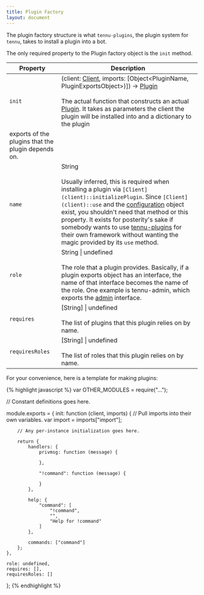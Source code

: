 ```yaml
---
title: Plugin Factory
layout: document
---
```


The plugin factory structure is what `tennu-plugins`, the plugin system for `tennu`, takes to install a plugin into a bot.

The only required property to the Plugin factory object is the `init` method.

| Property | Description |
| -------- | ----------- |
| `init`  | (client: [Client](client), imports: \[Object<PluginName, PluginExportsObject>)]) -> [Plugin](plugin) <br><br> The actual function that constructs an actual [Plugin](plugin). It takes as parameters the client the plugin will be installed into and a dictionary to the plugin
exports of the plugins that the plugin depends on. |
| `name` | String <br><br> Usually inferred, this is required when installing a plugin via `[Client](client)::initializePlugin`. Since `[Client](client)::use` and the [configuration](configuration) object exist, you shouldn't need that method or this property. It exists for posterity's sake if somebody wants to use <a href="https://github.com/tennu/tennu-plugins">tennu-plugins</a> for their own framework without wanting the magic provided by its `use` method. |
| `role` | String \| undefined <br><br> The role that a plugin provides. Basically, if a plugin exports object has an interface, the name of that interface becomes the name of the role. One example is tennu-admin, which exports the [admin](admin) interface. |
| `requires` | \[String] \| undefined <br><br> The list of plugins that this plugin relies on by name. |
| `requiresRoles` | \[String] \| undefined <br><br> The list of roles that this plugin relies on by name. |

For your convenience, here is a template for making plugins:

{% highlight javascript %}
var OTHER_MODULES = require("...");

// Constant definitions goes here.

module.exports = {
    init: function (client, imports) {
        // Pull imports into their own variables.
        var import = imports["import"];

        // Any per-instance initialization goes here.

        return {
            handlers: {
                privmsg: function (message) {

                },

                "!command": function (message) {

                }
            },

            help: {
                "command": [
                    "!command",
                    "",
                    "Help for !command"
                ]
            },

            commands: ["command"]
        };
    },

    role: undefined,
    requires: [],
    requiresRoles: []
};
{% endhighlight %}